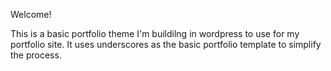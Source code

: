 Welcome!

This is a basic portfolio theme I'm buildilng in wordpress to use for my portfolio site. It uses underscores as the basic portfolio template to simplify the process.
